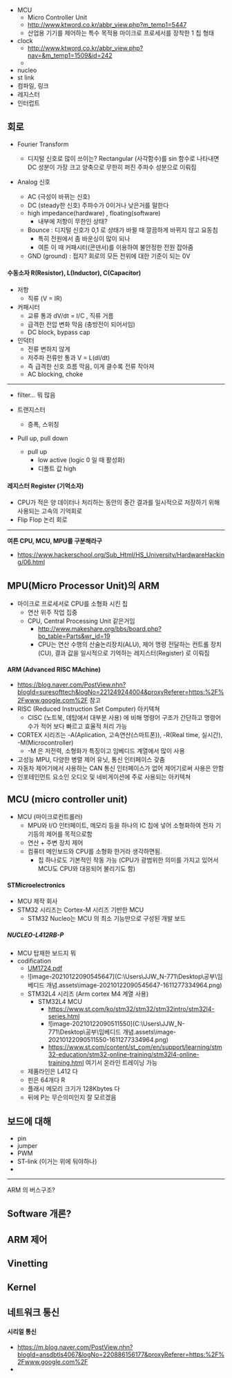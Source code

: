 - MCU
  - Micro Controller Unit
  - http://www.ktword.co.kr/abbr_view.php?m_temp1=5447
  - 산업용 기기를 제어하는 특수 목적용 마이크로 프로세서를 장착한 1 칩 형태
- clock
  - http://www.ktword.co.kr/abbr_view.php?nav=&m_temp1=1509&id=242
  - 
- nucleo
- st link
- 컴파일, 링크
- 레지스터
- 인터럽트





## 회로

- Fourier Transform
  - 디지털 신호로 많이 쓰이는? Rectangular (사각함수)를 sin 함수로 나타내면 DC 성분이 가장 크고 양축으로 무한히 퍼진 주파수 성분으로 이뤄짐

- Analog 신호
  - AC (극성이 바뀌는 신호)
  - DC (steady한 신호) 주파수가 0이거나 낮은거를 말한다
  - high impedance(hardware) , floating(software)
    - 내부에 저항이 무한인 상태?
  - Bounce : 디지털 신호가 0,1 로 상태가 바뀔 때 깔끔하게 바뀌지 않고 요동침
    - 특히 전원에서 좀 바운싱이 많이 되나
    - 여튼 이 때 커패시터(콘덴서)를 이용하여 불안정한 전원 잡아줌
  - GND (ground) :  접지? 회로의 모든 전위에 대한 기준이 되는 0V

#### 수동소자 R(Resistor), L(Inductor), C(Capacitor)

- 저항
  - 직류 (V = IR)
- 커패시터
  - 교류 통과 dV/dt = I/C , 직류 거름
  - 급격한 전압 변화 막음 (충방전이 되어서임)
  - DC block, bypass cap
- 인덕터
  - 전류 변하지 않게
  - 저주파 전류만 통과 V = L(dI/dt)
  - 즉 급격한 신호 흐름 막음, 이게 클수록 전류 작아져
  - AC blocking, choke

---

- filter... 뭐 많음

- 트랜지스터
  - 증폭, 스위칭

- Pull up, pull down
  - pull up
    - low active (logic 0 일 때 활성화)
    - 디폴트 값 high

#### 레지스터 Register (기억소자)

- CPU가 적은 양 데이터나 처리하는 동안의 중간 결과를 일시적으로 저장하기 위해 사용되는 고속의 기억회로
- Flip Flop 논리 회로





---

**여튼 CPU, MCU, MPU를 구분해라구**

- https://www.hackerschool.org/Sub_Html/HS_University/HardwareHacking/06.html

## MPU(Micro Processor Unit)의 ARM

- 마이크로 프로세서로 CPU를 소형화 시킨 칩
  - 연산 위주 작업 집중
  - CPU, Central Processing Unit 같은거임
    - http://www.makeshare.org/bbs/board.php?bo_table=Parts&wr_id=19
    - CPU는 연산 수행의 산술논리장치(ALU), 제어 명령 전달하는 컨트롤 장치(CU), 결과 값을 일시적으로 기억하는 레지스터(Register) 로 이뤄짐

#### ARM (Advanced RISC MAchine)

- https://blog.naver.com/PostView.nhn?blogId=suresofttech&logNo=221249244004&proxyReferer=https:%2F%2Fwww.google.com%2F 참고
- RISC (Reduced Instruction Set Computer) 아키텍쳐
  - CISC (노트북, 데탑에서 대부분 사용) 에 비해 명령어 구조가 간단하고 명령어 수가 적어 보다 빠르고 효율적 처리 가능
- CORTEX 시리즈는 -A(Aplication, 고속연산(스마트폰)), -R(Real time, 실시간), -M(Microcontroller) 
  - -M 은 저전력, 소형화가 특징이고 임베디드 계열에서 많이 사용
- 고성능 MPU, 다양한 병렬 제어 유닛, 통신 인터페이스 갖춤
- 자동차 제어기에서 사용하는 CAN 통신 인터페이스가 없어 제어기로써 사용은 안함
- 인포테인먼트 요소인 오디오 및 네비게이션에 주로 사용되는 아키텍쳐



## MCU (micro controller unit)

- MCU (마이크로컨트롤러)
  - MPU와 I/O 인터페이트, 메모리 등을 하나의 IC 칩에 넣어 소형화하여 전자 기기등의 제어를 목적으로함
  - 연산 + 주변 장치 제어
  - 컴퓨터 메인보드와 CPU를 소형화 한거라 생각하면됨.
    - 칩 하나로도 기본적인 작동 가능 (CPU가 광범위한 의미를 가지고 있어서 MCU도 CPU와 대응되어 불리기도 함)


#### STMicroelectronics

- MCU 제작 회사
- STM32 시리즈는 Cortex-M 시리즈 기반한 MCU
  - STM32 Nucleo는 MCU 의 최소 기능만으로 구성된 개발 보드

##### NUCLEO-L412RB-P

- MCU 탑재한 보드지 뭐
- codification
  - [UM1724.pdf](file:///C:/Users/JJW_N-771/STM32Cube/Repository/UM1724.pdf)
  - ![image-20210122090545647](C:\Users\JJW_N-771\Desktop\공부\임베디드 개념.assets\image-20210122090545647-1611277334964.png)
  - STM32L4 시리즈 (Arm cortex M4 계열 사용)
    - STM32L4 MCU
      - https://www.st.com/ko/stm32/stm32/stm32intro/stm32l4-series.html
      - ![image-20210122090511550](C:\Users\JJW_N-771\Desktop\공부\임베디드 개념.assets\image-20210122090511550-1611277334964.png)
      - https://www.st.com/content/st_com/en/support/learning/stm32-education/stm32-online-training/stm32l4-online-training.html 여기서 온라인 트레이닝 가능
  - 제품라인은 L412 다
  - 핀은 64개다 R
  - 플래시 메모리 크기가 128Kbytes 다
  - 뒤에 P는 무슨의미인지 잘 모르겠음



## 보드에 대해

- pin
- jumper
- PWM
- ST-link (이거는 위에 둬야하나)
- 





---

ARM 의 버스구조?





## Software 개론?



## ARM 제어



## Vinetting



## Kernel



## 네트워크 통신

#### 시리얼 통신

- https://m.blog.naver.com/PostView.nhn?blogId=ansdbtls4067&logNo=220886156177&proxyReferer=https:%2F%2Fwww.google.com%2F
- 

